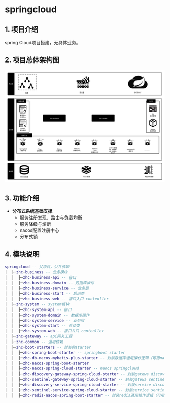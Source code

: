 # springcloud

## 1. 项目介绍
spring Cloud项目搭建，无具体业务。

## 2. 项目总体架构图
![](resources/Springcloud技术架构.png)

## 3. 功能介绍
* **分布式系统基础支撑**
    * 服务注册发现、路由与负载均衡
    * 服务降级与熔断
    * nacos配置注册中心
    * 分布式锁
## 4. 模块说明
```lua
springcloud -- 父项目，公共依赖
│  ├─zhc-business -- 业务模块
│  │  ├─zhc-business-api -- 接口
│  │  ├─zhc-business-domain -- 数据库操作
│  │  ├─zhc-business-service -- 业务层
│  │  ├─zhc-business-start -- 启动类
│  │  ├─zhc-business-web -- 接口入口 conteoller
│  ├─zhc-system -- system模块
│  │  ├─zhc-system-api -- 接口
│  │  ├─zhc-system-domain -- 数据库操作
│  │  ├─zhc-system-service -- 业务层
│  │  ├─zhc-system-start -- 启动类
│  │  ├─zhc-system-web -- 接口入口 conteoller
│  ├─zhc-gateway -- api网关工程
│  ├─zhc-common -- 通用依赖
│  ├─zhc-boot-starters -- 封装的starter
│  │  ├─zhc-spring-boot-starter -- springboot starter
│  │  ├─zhc-db-nacos-mybatis-plus-starter -- 封装数据库通用操作逻辑（可用nacos动态修改数据库连接账号密码等）
│  │  ├─zhc-nacos-spring-boot-starter
│  │  ├─zhc-nacos-spring-cloud-starter -- naocs springcloud
│  │  ├─zhc-discovery-gateway-spring-cloud-starter -- 封装gatewa discovery
│  │  ├─zhc-sentinel-gateway-spring-cloud-starter -- 封装gatewa sentinel
│  │  ├─zhc-discovery-service-spring-cloud-starter -- 封装service discovery
│  │  ├─zhc-sentinel-service-spring-cloud-starter -- 封装service sentinel
│  │  ├─zhc-redis-nacos-spring-boot-starter -- 封装redis通用操作逻辑（可用nacos动态修改redis连接账号密码等）
```